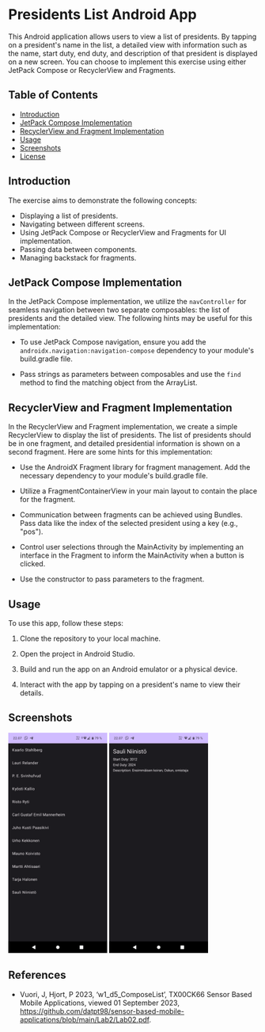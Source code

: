 # Presidents List Android App

This Android application allows users to view a list of presidents. By tapping on a president's name in the list, a detailed view with information such as the name, start duty, end duty, and description of that president is displayed on a new screen. You can choose to implement this exercise using either JetPack Compose or RecyclerView and Fragments.

## Table of Contents

- [Introduction](#introduction)
- [JetPack Compose Implementation](#jetpack-compose-implementation)
- [RecyclerView and Fragment Implementation](#recyclerview-and-fragment-implementation)
- [Usage](#usage)
- [Screenshots](#screenshots)
- [License](#license)

## Introduction

The exercise aims to demonstrate the following concepts:

- Displaying a list of presidents.
- Navigating between different screens.
- Using JetPack Compose or RecyclerView and Fragments for UI implementation.
- Passing data between components.
- Managing backstack for fragments.

## JetPack Compose Implementation

In the JetPack Compose implementation, we utilize the `navController` for seamless navigation between two separate composables: the list of presidents and the detailed view. The following hints may be useful for this implementation:

- To use JetPack Compose navigation, ensure you add the `androidx.navigation:navigation-compose` dependency to your module's build.gradle file.

- Pass strings as parameters between composables and use the `find` method to find the matching object from the ArrayList.

## RecyclerView and Fragment Implementation

In the RecyclerView and Fragment implementation, we create a simple RecyclerView to display the list of presidents. The list of presidents should be in one fragment, and detailed presidential information is shown on a second fragment. Here are some hints for this implementation:

- Use the AndroidX Fragment library for fragment management. Add the necessary dependency to your module's build.gradle file.

- Utilize a FragmentContainerView in your main layout to contain the place for the fragment.

- Communication between fragments can be achieved using Bundles. Pass data like the index of the selected president using a key (e.g., "pos").

- Control user selections through the MainActivity by implementing an interface in the Fragment to inform the MainActivity when a button is clicked.

- Use the constructor to pass parameters to the fragment.

## Usage

To use this app, follow these steps:

1. Clone the repository to your local machine.

2. Open the project in Android Studio.

3. Build and run the app on an Android emulator or a physical device.

4. Interact with the app by tapping on a president's name to view their details.

## Screenshots

<div>
<img src="./screenshots/1.png" alt="1" width="200"/>
<img src="./screenshots/2.png" alt="2" width="200"/>
</div>

## References

- Vuori, J, Hjort, P 2023, ‘w1_d5_ComposeList’, TX00CK66 Sensor Based Mobile Applications, viewed 01 September 2023, https://github.com/datpt98/sensor-based-mobile-applications/blob/main/Lab2/Lab02.pdf.
